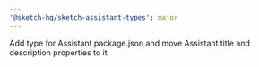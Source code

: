 ```yaml
---
'@sketch-hq/sketch-assistant-types': major
---
```


Add type for Assistant package.json and move Assistant title and description properties to it
